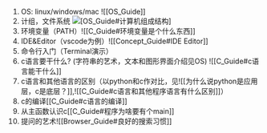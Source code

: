 1. OS: linux/windows/mac ![[OS_Guide]]
2.  计组，文件系统 ![[OS_Guide#计算机组成结构]](引入：硬链接和软链接区别：mklink)
3. 环境变量（PATH）![[C_Guide#环境变量是个什么东西]]
4. IDE&Editor（vscode为例）![[Concept_Guide#IDE Editor]]
5. 命令行入门（Terminal演示）
6. c语言要干什么? (字符串的艺术，文本和图形界面介绍见OS) ![[C_Guide#c语言能干什么]]
7. c语言和其他语言的区别（以python和c作对比，见![[为什么说python是应用层，c是底层？]],![[C_Guide#c语言和其他程序语言有什么区别]]）
8. c的编译[[C_Guide#c语言的编译]]
9. 从主函数认识c[[C_Guide#程序为啥要有个main]]
10. 提问的艺术![[Browser_Guide#良好的搜索习惯]]